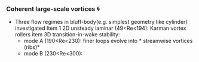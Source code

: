 ### Coherent large-scale vortices :cyclone:
* Three flow regimes in bluff-body(e.g. simplest geometry like cylinder) investigated
  Item 1 2D unsteady laminar (49<Re<194): Karman vortex rollers
  item 3D transition-in-wake stability:
    - mode A (190<Re<230): finer loops evolve into * streamwise vortices (ribs)*
    - mode B (230<Re<300): 
